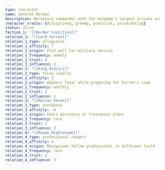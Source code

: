 ```yaml
---
type: character
name: General Morden
description: Mercenary commander with the kingdom's largest private army
character_traits: [disciplined, greedy, practical, intimidating]
status: alive
faction_1: "[[Border Coalition]]"
relation_1: "[[Lord Farron]]"
relation_1_type: allegiance
relation_1_affinity: 7
relation_1_origin: Paid well for military service
relation_1_frequency: weekly
relation_1_trust: 6
relation_1_influence: 2
relation_2: "[[King Aldric]]"
relation_2_type: false loyalty
relation_2_affinity: 3
relation_2_origin: Appears loyal while preparing for Farron's coup
relation_2_frequency: monthly
relation_2_trust: 2
relation_2_influence: 1
relation_3: "[[Marcus Veren]]"
relation_3_type: avoidance
relation_3_affinity: -4
relation_3_origin: Fears discovery of treasonous plans
relation_3_frequency: rare
relation_3_trust: 2
relation_3_influence: 3
relation_4: "[[Raven Nightshade]]"
relation_4_type: professional respect
relation_4_affinity: 4
relation_4_origin: Recognizes fellow professional in different field
relation_4_frequency: rare
relation_4_trust: 4
relation_4_influence: 3
---
```

